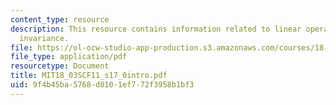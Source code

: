 ```yaml
---
content_type: resource
description: This resource contains information related to linear operators, time
  invariance.
file: https://ol-ocw-studio-app-production.s3.amazonaws.com/courses/18-03sc-differential-equations-fall-2011/9f4b45ba5768d0101ef772f3958b1bf3_MIT18_03SCF11_s17_0intro.pdf
file_type: application/pdf
resourcetype: Document
title: MIT18_03SCF11_s17_0intro.pdf
uid: 9f4b45ba-5768-d010-1ef7-72f3958b1bf3
---
```

